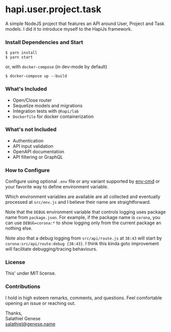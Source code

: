 # hapi.user.project.task

A simple NodeJS project that features an API around User, Project and Task models.
I did it to introduce myself to the HapiJs framework.

### Install Dependencies and Start

```shell script
$ yarn install
$ yarn start
```

or, with `docker-compose` (in dev-mode by default)

```shell script
$ docker-compose up --build
```

### What's Included

+ Open/Close router
+ Sequelize models and migrations
+ Integration tests with `@hapi/lab`
+ `Dockerfile` for docker containerization

### What's not Included

+ Authentication
+ API input validation
+ OpenAPI documentation
+ API filtering or GraphQL

### How to Configure

Configure using optional `.env` file or any variant supported by [env-cmd](https://www.npmjs.com/package/env-cmd)
or your favorite way to define environment variable.

Which environment variables are available are all collected and eventually processed at `src/env.js`
and I believe their name are straightforward.

Note that the `DEBUG` environment variable that controls logging uses package name from `package.json`.
For example, if the package name is `corona`, you can use `DEBUG=corona:*` to show logging only from the current package an nothing else.

Note also that a debug logging from `src/api/route.js` at `38:43` will start by `corona:src/api/route:debug {38:43}`.
I think this kinda goto improvement will facilitate debugging/tracing behaviours.

### License

This' under MIT license.

### Contributions

I hold in high esteem remarks, comments, and questions.
Feel comfortable opening an issue or reaching out.

Thanks,
<br/>
Salathiel Genese
<br>
salathiel@genese.name
